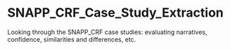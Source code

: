 # SNAPP_CRF_Case_Study_Extraction
Looking through the SNAPP_CRF case studies: evaluating narratives, confidence, similarities and differences, etc.
